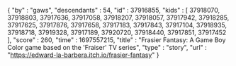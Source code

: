 {
  "by" : "gaws",
  "descendants" : 54,
  "id" : 37916855,
  "kids" : [ 37918070, 37918803, 37917636, 37917058, 37918207, 37918057, 37917942, 37918285, 37917625, 37917876, 37917658, 37917183, 37917843, 37917104, 37918935, 37918718, 37919328, 37917189, 37920720, 37918440, 37917851, 37917452 ],
  "score" : 260,
  "time" : 1697557215,
  "title" : "Frasier Fantasy: A Game Boy Color game based on the 'Fraiser' TV series",
  "type" : "story",
  "url" : "https://edward-la-barbera.itch.io/frasier-fantasy"
}

